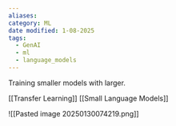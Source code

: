 ```yaml
---
aliases: 
category: ML
date modified: 1-08-2025
tags:
  - GenAI
  - ml
  - language_models
---
```

Training smaller models with larger.

[[Transfer Learning]]
[[Small Language Models]]

![[Pasted image 20250130074219.png]]

